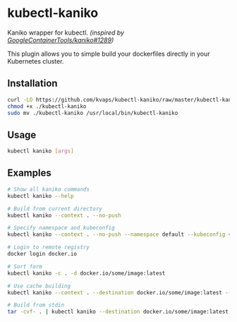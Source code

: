 # kubectl-kaniko

Kaniko wrapper for kubectl.
*(inspired by [GoogleContainerTools/kaniko#1289](https://github.com/GoogleContainerTools/kaniko/pull/1289))*

This plugin allows you to simple build your dockerfiles directly in your Kubernetes cluster.

## Installation

```bash
curl -LO https://github.com/kvaps/kubectl-kaniko/raw/master/kubectl-kaniko
chmod +x ./kubectl-kaniko
sudo mv ./kubectl-kaniko /usr/local/bin/kubectl-kaniko
```

## Usage

```bash
kubectl kaniko [args]
```

## Examples

```bash
# Show all kaniko commands
kubectl kaniko --help

# Build from current directory
kubectl kaniko --context . --no-push

# Specify namespace and kubeconfig
kubectl kaniko --context . --no-push --namespace default --kubeconfig ~/.kube/someconfig

# Login to remote registry
docker login docker.io

# Sort form
kubectl kaniko -c . -d docker.io/some/image:latest

# Use cache building
kubectl kaniko --context . --destination docker.io/some/image:latest --cache-repo docker.io/some/image-cache

# Build from stdin
tar -cvf- . | kubectl kaniko --destination docker.io/some/image:latest --context tar://stdin
```
